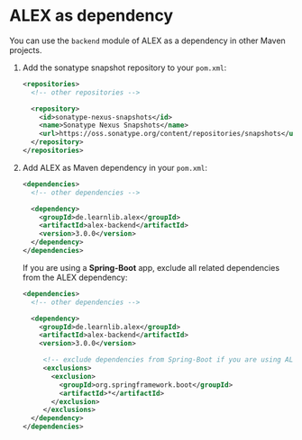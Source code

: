 # ALEX as dependency

You can use the `backend` module of ALEX as a dependency in other Maven projects.

1. Add the sonatype snapshot repository to your `pom.xml`:

    ```xml
    <repositories>
      <!-- other repositories -->

      <repository>
        <id>sonatype-nexus-snapshots</id>
        <name>Sonatype Nexus Snapshots</name>
        <url>https://oss.sonatype.org/content/repositories/snapshots</url>
      </repository>
    </repositories>
    ```

2. Add ALEX as Maven dependency in your `pom.xml`:

    ```xml
    <dependencies>
      <!-- other dependencies -->

      <dependency>
        <groupId>de.learnlib.alex</groupId>
        <artifactId>alex-backend</artifactId>
        <version>3.0.0</version>
      </dependency>
    </dependencies>
    ```

    If you are using a **Spring-Boot** app, exclude all related dependencies from the ALEX dependency:

    ```xml
    <dependencies>
      <!-- other dependencies -->

      <dependency>
        <groupId>de.learnlib.alex</groupId>
        <artifactId>alex-backend</artifactId>
        <version>3.0.0</version>

         <!-- exclude dependencies from Spring-Boot if you are using ALEX within another Spring-Boot app -->
         <exclusions>
           <exclusion>
             <groupId>org.springframework.boot</groupId>
             <artifactId>*</artifactId>
           </exclusion>
         </exclusions>
      </dependency>
    </dependencies>
    ```
